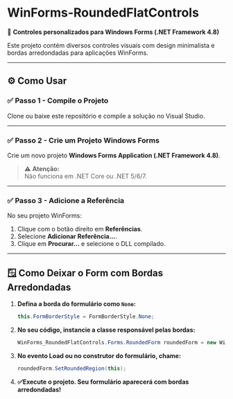 # WinForms-RoundedFlatControls

🎨 **Controles personalizados para Windows Forms (.NET Framework 4.8)**

Este projeto contém diversos controles visuais com design minimalista e bordas arredondadas para aplicações WinForms.

---

## ⚙️ Como Usar

### ✅ Passo 1 - Compile o Projeto

Clone ou baixe este repositório e compile a solução no Visual Studio.

---

### ✅ Passo 2 - Crie um Projeto Windows Forms

Crie um novo projeto **Windows Forms Application (.NET Framework 4.8)**.

> ⚠️ **Atenção:**  
> Não funciona em .NET Core ou .NET 5/6/7.

---

### ✅ Passo 3 - Adicione a Referência

No seu projeto WinForms:

1. Clique com o botão direito em **Referências**.
2. Selecione **Adicionar Referência...**.
3. Clique em **Procurar...** e selecione o DLL compilado.

---

## 🪟 Como Deixar o Form com Bordas Arredondadas

1. **Defina a borda do formulário como `None`:**

   ```csharp
   this.FormBorderStyle = FormBorderStyle.None;

2. **No seu código, instancie a classe responsável pelas bordas:**
   
   ```csharp
   WinForms_RoundedFlatControls.Forms.RoundedForm roundedForm = new WinForms_RoundedFlatControls.Forms.RoundedForm();

3. **No evento Load ou no construtor do formulário, chame:**

   ```csharp
   roundedForm.SetRoundedRegion(this);

4. **✅Execute o projeto. Seu formulário aparecerá com bordas arredondadas!**
